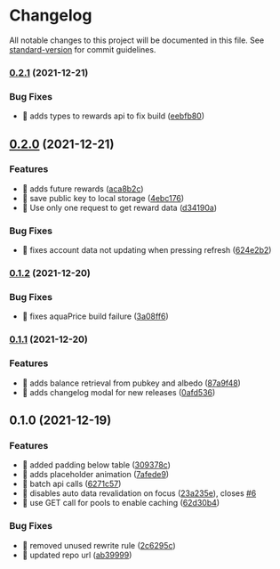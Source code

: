 # Changelog

All notable changes to this project will be documented in this file. See [standard-version](https://github.com/conventional-changelog/standard-version) for commit guidelines.

### [0.2.1](https://github.com/fpbrault/stellar-aqua-amm-viewer/compare/v0.2.0...v0.2.1) (2021-12-21)


### Bug Fixes

* 🐛 adds types to rewards api to fix build ([eebfb80](https://github.com/fpbrault/stellar-aqua-amm-viewer/commit/eebfb807ced4be98e64912c1398a597c7994b9c5))

## [0.2.0](https://github.com/fpbrault/stellar-aqua-amm-viewer/compare/v0.1.2...v0.2.0) (2021-12-21)


### Features

* 🎸 adds future rewards ([aca8b2c](https://github.com/fpbrault/stellar-aqua-amm-viewer/commit/aca8b2c2dad437970c9fd31054258bda384424a5))
* 🎸 save public key to local storage ([4ebc176](https://github.com/fpbrault/stellar-aqua-amm-viewer/commit/4ebc176b82bce73ba7ad24eb0eca985c8deface4))
* 🎸 Use only one request to get reward data ([d34190a](https://github.com/fpbrault/stellar-aqua-amm-viewer/commit/d34190aa2fcead44dfc099081d95a011b939acdf))


### Bug Fixes

* 🐛 fixes account data not updating when pressing refresh ([624e2b2](https://github.com/fpbrault/stellar-aqua-amm-viewer/commit/624e2b26fa9dbb818292f51ecba629463ef57c77))

### [0.1.2](https://github.com/fpbrault/stellar-aqua-amm-viewer/compare/v0.1.1...v0.1.2) (2021-12-20)


### Bug Fixes

* 🐛 fixes aquaPrice build failure ([3a08ff6](https://github.com/fpbrault/stellar-aqua-amm-viewer/commit/3a08ff648db38f04c5b8154ea7db05f94770570c))

### [0.1.1](https://github.com/fpbrault/stellar-aqua-amm-viewer/compare/v0.1.0...v0.1.1) (2021-12-20)


### Features

* 🎸 adds balance retrieval from pubkey and albedo ([87a9f48](https://github.com/fpbrault/stellar-aqua-amm-viewer/commit/87a9f48eb1e6b56f686c7b0e4c8a8e8affe2a8e6))
* 🎸 adds changelog modal for new releases ([0afd536](https://github.com/fpbrault/stellar-aqua-amm-viewer/commit/0afd53623efe0e5abddb2d1d76ab2e170a66594f))

## 0.1.0 (2021-12-19)


### Features

* 🎸 added padding below table ([309378c](https://github.com/fpbrault/stellar-aqua-amm-viewer/commit/309378c4d3f6e1f0774adff87583f230619b6d3b))
* 🎸 adds placeholder animation ([7afede9](https://github.com/fpbrault/stellar-aqua-amm-viewer/commit/7afede946cf65da8d6d8c1f92feecf193c3765ad))
* 🎸 batch api calls ([6271c57](https://github.com/fpbrault/stellar-aqua-amm-viewer/commit/6271c577204b7c8ad77a8806495a64dc6e69d41d))
* 🎸 disables auto data revalidation on focus ([23a235e](https://github.com/fpbrault/stellar-aqua-amm-viewer/commit/23a235e7e700baa5b867446d77019899b9792e93)), closes [#6](https://github.com/fpbrault/stellar-aqua-amm-viewer/issues/6)
* 🎸 use GET call for pools to enable caching ([62d30b4](https://github.com/fpbrault/stellar-aqua-amm-viewer/commit/62d30b4174e869745af2544c3583fdf9904ede09))


### Bug Fixes

* 🐛 removed unused rewrite rule ([2c6295c](https://github.com/fpbrault/stellar-aqua-amm-viewer/commit/2c6295c8167a450134a225ecf0421f090a9ef53d))
* 🐛 updated repo url ([ab39999](https://github.com/fpbrault/stellar-aqua-amm-viewer/commit/ab39999fb58a73c908d8d6e98c2de3010807973c))
